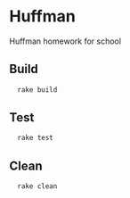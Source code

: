 Huffman
=======

Huffman homework for school

## Build 

```bash
  rake build
```

## Test

```bash
  rake test
```

## Clean

```bash
  rake clean
```
